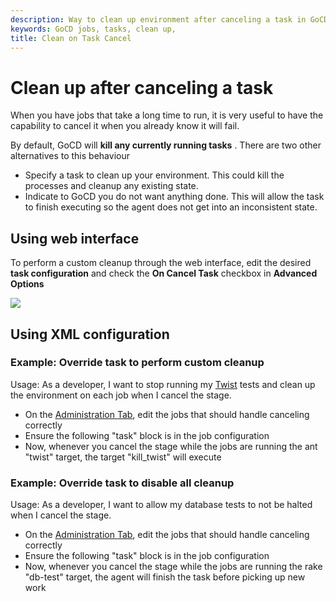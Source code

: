 ```yaml
---
description: Way to clean up environment after canceling a task in GoCD
keywords: GoCD jobs, tasks, clean up,
title: Clean on Task Cancel
---
```



# Clean up after canceling a task

When you have jobs that take a long time to run, it is very useful to have the capability to cancel it when you already know it will fail.

By default, GoCD will **kill any currently running tasks** . There are two other alternatives to this behaviour

- Specify a task to clean up your environment. This could kill the processes and cleanup any existing state.
- Indicate to GoCD you do not want anything done. This will allow the task to finish executing so the agent does not get into an inconsistent state.

## Using web interface

To perform a custom cleanup through the web interface, edit the desired **task configuration** and check the **On Cancel Task** checkbox in **Advanced Options**

![](../images/clean_up_after_cancel.png)

## Using XML configuration

### Example: Override task to perform custom cleanup

Usage: As a developer, I want to stop running my [Twist](http://www.thoughtworks.com/products/twist-agile-testing) tests and clean up the environment on each job when I cancel the stage.

- On the [Administration Tab](../navigation/administration_page.html), edit the jobs that should handle canceling correctly
- Ensure the following "task" block is in the job configuration
- Now, whenever you cancel the stage while the jobs are running the ant "twist" target, the target "kill\_twist" will execute

### Example: Override task to disable all cleanup

Usage: As a developer, I want to allow my database tests to not be halted when I cancel the stage.

- On the [Administration Tab](../navigation/administration_page.html), edit the jobs that should handle canceling correctly
- Ensure the following "task" block is in the job configuration
- Now, whenever you cancel the stage while the jobs are running the rake "db-test" target, the agent will finish the task before picking up new work
